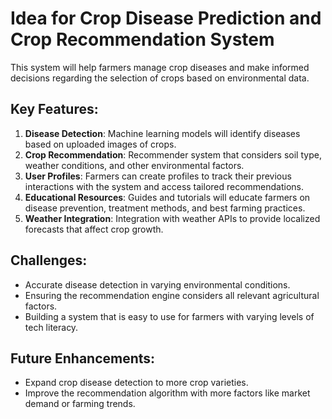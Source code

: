 # Idea for Crop Disease Prediction and Crop Recommendation System

This system will help farmers manage crop diseases and make informed decisions regarding the selection of crops based on environmental data.

## Key Features:
1. **Disease Detection**: Machine learning models will identify diseases based on uploaded images of crops.
2. **Crop Recommendation**: Recommender system that considers soil type, weather conditions, and other environmental factors.
3. **User Profiles**: Farmers can create profiles to track their previous interactions with the system and access tailored recommendations.
4. **Educational Resources**: Guides and tutorials will educate farmers on disease prevention, treatment methods, and best farming practices.
5. **Weather Integration**: Integration with weather APIs to provide localized forecasts that affect crop growth.

## Challenges:
- Accurate disease detection in varying environmental conditions.
- Ensuring the recommendation engine considers all relevant agricultural factors.
- Building a system that is easy to use for farmers with varying levels of tech literacy.

## Future Enhancements:
- Expand crop disease detection to more crop varieties.
- Improve the recommendation algorithm with more factors like market demand or farming trends.
